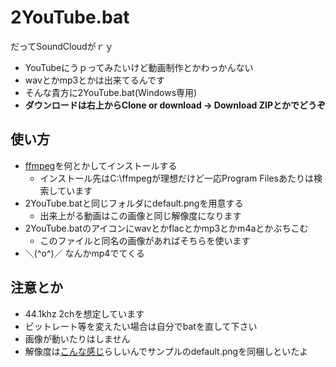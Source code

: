 # 2YouTube.bat

だってSoundCloudがｒｙ

- YouTubeにうｐってみたいけど動画制作とかわっかんない
- wavとかmp3とかは出来てるんです
- そんな貴方に2YouTube.bat(Windows専用)
- **ダウンロードは右上からClone or download -> Download ZIPとかでどうぞ**

## 使い方

- [ffmpeg](https://www.ffmpeg.org)を何とかしてインストールする
    - インストール先はC:\ffmpegが理想だけど一応Program Filesあたりは検索しています
- 2YouTube.batと同じフォルダにdefault.pngを用意する
    - 出来上がる動画はこの画像と同じ解像度になります
- 2YouTube.batのアイコンにwavとかflacとかmp3とかm4aとかぶちこむ
    - このファイルと同名の画像があればそちらを使います
- ＼(^o^)／ なんかmp4でてくる

## 注意とか

- 44.1khz 2chを想定しています
- ビットレート等を変えたい場合は自分でbatを直して下さい
- 画像が動いたりはしません
- 解像度は[こんな感じ](https://support.google.com/youtube/answer/6375112)らしいんでサンプルのdefault.pngを同梱しといたよ
